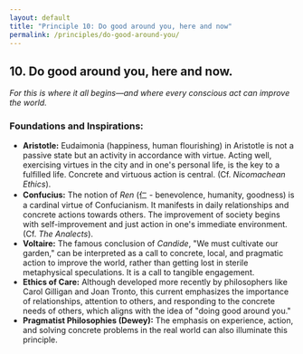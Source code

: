 ```yaml
---
layout: default
title: "Principle 10: Do good around you, here and now"
permalink: /principles/do-good-around-you/
---
```


## 10. Do good around you, here and now.
*For this is where it all begins—and where every conscious act can improve the world.*

### Foundations and Inspirations:

*   **Aristotle:** Eudaimonia (happiness, human flourishing) in Aristotle is not a passive state but an activity in accordance with virtue. Acting well, exercising virtues in the city and in one's personal life, is the key to a fulfilled life. Concrete and virtuous action is central. (Cf. *Nicomachean Ethics*).
*   **Confucius:** The notion of *Ren* (仁 - benevolence, humanity, goodness) is a cardinal virtue of Confucianism. It manifests in daily relationships and concrete actions towards others. The improvement of society begins with self-improvement and just action in one's immediate environment. (Cf. *The Analects*).
*   **Voltaire:** The famous conclusion of *Candide*, "We must cultivate our garden," can be interpreted as a call to concrete, local, and pragmatic action to improve the world, rather than getting lost in sterile metaphysical speculations. It is a call to tangible engagement.
*   **Ethics of Care:** Although developed more recently by philosophers like Carol Gilligan and Joan Tronto, this current emphasizes the importance of relationships, attention to others, and responding to the concrete needs of others, which aligns with the idea of "doing good around you."
*   **Pragmatist Philosophies (Dewey):** The emphasis on experience, action, and solving concrete problems in the real world can also illuminate this principle. 